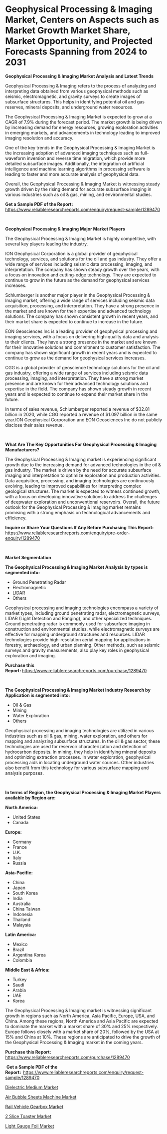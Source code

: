 <p><h1>Geophysical Processing & Imaging Market, Centers on Aspects such as Market Growth Market Share, Market Opportunity, and Projected Forecasts Spanning from 2024 to 2031</h1></p><p><strong>Geophysical Processing & Imaging Market Analysis and Latest Trends</strong></p>
<p><p>Geophysical Processing & Imaging refers to the process of analyzing and interpreting data obtained from various geophysical methods such as seismic, electromagnetic, and gravity surveys to create images of subsurface structures. This helps in identifying potential oil and gas reserves, mineral deposits, and underground water resources.</p><p>The Geophysical Processing & Imaging Market is expected to grow at a CAGR of 7.9% during the forecast period. The market growth is being driven by increasing demand for energy resources, growing exploration activities in emerging markets, and advancements in technology leading to improved imaging resolution and accuracy.</p><p>One of the key trends in the Geophysical Processing & Imaging Market is the increasing adoption of advanced imaging techniques such as full-waveform inversion and reverse time migration, which provide more detailed subsurface images. Additionally, the integration of artificial intelligence and machine learning algorithms in processing software is leading to faster and more accurate analysis of geophysical data.</p><p>Overall, the Geophysical Processing & Imaging Market is witnessing steady growth driven by the rising demand for accurate subsurface imaging in various industries such as oil & gas, mining, and environmental studies.</p></p>
<p><strong>Get a Sample PDF of the Report:&nbsp;</strong> <a href="https://www.reliableresearchreports.com/enquiry/request-sample/1289470">https://www.reliableresearchreports.com/enquiry/request-sample/1289470</a></p>
<p>&nbsp;</p>
<p><strong>Geophysical Processing & Imaging Major Market Players</strong></p>
<p><p>The Geophysical Processing & Imaging Market is highly competitive, with several key players leading the industry. </p><p>ION Geophysical Corporation is a global provider of geophysical technology, services, and solutions for the oil and gas industry. They offer a wide range of services including seismic data processing, imaging, and interpretation. The company has shown steady growth over the years, with a focus on innovation and cutting-edge technology. They are expected to continue to grow in the future as the demand for geophysical services increases. </p><p>Schlumberger is another major player in the Geophysical Processing & Imaging market, offering a wide range of services including seismic data acquisition, processing, and interpretation. They have a strong presence in the market and are known for their expertise and advanced technology solutions. The company has shown consistent growth in recent years, and their market share is expected to continue to increase in the future. </p><p>EON Geosciences Inc is a leading provider of geophysical processing and imaging services, with a focus on delivering high-quality data and analysis to their clients. They have a strong presence in the market and are known for their innovative solutions and commitment to customer satisfaction. The company has shown significant growth in recent years and is expected to continue to grow as the demand for geophysical services increases. </p><p>CGG is a global provider of geoscience technology solutions for the oil and gas industry, offering a wide range of services including seismic data processing, imaging, and interpretation. They have a strong market presence and are known for their advanced technology solutions and expertise in the field. The company has shown steady growth in recent years and is expected to continue to expand their market share in the future. </p><p>In terms of sales revenue, Schlumberger reported a revenue of $32.81 billion in 2020, while CGG reported a revenue of $1.097 billion in the same year.ION Geophysical Corporation and EON Geosciences Inc do not publicly disclose their sales revenue.</p></p>
<p>&nbsp;</p>
<p><strong>What Are The Key Opportunities For Geophysical Processing & Imaging Manufacturers?</strong></p>
<p><p>The Geophysical Processing & Imaging market is experiencing significant growth due to the increasing demand for advanced technologies in the oil & gas industry. The market is driven by the need for accurate subsurface imaging and interpretation to optimize exploration and production activities. Data acquisition, processing, and imaging technologies are continuously evolving, leading to improved capabilities for interpreting complex geological structures. The market is expected to witness continued growth, with a focus on developing innovative solutions to address the challenges of deepwater exploration and unconventional reservoirs. Overall, the future outlook for the Geophysical Processing & Imaging market remains promising with a strong emphasis on technological advancements and efficiency.</p></p>
<p><strong>Inquire or Share Your Questions If Any Before Purchasing This Report:</strong> <a href="https://www.reliableresearchreports.com/enquiry/pre-order-enquiry/1289470">https://www.reliableresearchreports.com/enquiry/pre-order-enquiry/1289470</a></p>
<p>&nbsp;</p>
<p><strong>Market Segmentation</strong></p>
<p><strong>The Geophysical Processing & Imaging Market Analysis by types is segmented into:</strong></p>
<p><ul><li>Ground Penetrating Radar</li><li>Electromagnetic</li><li>LIDAR</li><li>Others</li></ul></p>
<p><p>Geophysical processing and imaging technologies encompass a variety of market types, including ground penetrating radar, electromagnetic surveys, LIDAR (Light Detection and Ranging), and other specialized techniques. Ground penetrating radar is commonly used for subsurface imaging in construction and environmental studies, while electromagnetic surveys are effective for mapping underground structures and resources. LIDAR technologies provide high-resolution aerial mapping for applications in forestry, archaeology, and urban planning. Other methods, such as seismic surveys and gravity measurements, also play key roles in geophysical exploration and imaging.</p></p>
<p><strong>Purchase this Report:&nbsp;</strong><a href="https://www.reliableresearchreports.com/purchase/1289470">https://www.reliableresearchreports.com/purchase/1289470</a></p>
<p>&nbsp;</p>
<p><strong>The Geophysical Processing & Imaging Market Industry Research by Application is segmented into:</strong></p>
<p><ul><li>Oil & Gas</li><li>Mining</li><li>Water Exploration</li><li>Others</li></ul></p>
<p><p>Geophysical processing and imaging technologies are utilized in various industries such as oil & gas, mining, water exploration, and others for mapping and analyzing subsurface structures. In the oil & gas sector, these technologies are used for reservoir characterization and detection of hydrocarbon deposits. In mining, they help in identifying mineral deposits and optimizing extraction processes. In water exploration, geophysical processing aids in locating underground water sources. Other industries also benefit from this technology for various subsurface mapping and analysis purposes.</p></p>
<p>&nbsp;</p>
<p><strong>In terms of Region, the Geophysical Processing & Imaging Market Players available by Region are:</strong></p>
<p>
    <p> <strong> North America: </strong>
        <ul>
            <li>United States</li>
            <li>Canada</li>
        </ul>
        </p> 
    <p> <strong> Europe: </strong>
        <ul>
            <li>Germany</li>
            <li>France</li>
            <li>U.K.</li>
            <li>Italy</li>
            <li>Russia</li>
        </ul>
        </p> 
    <p> <strong> Asia-Pacific: </strong>
        <ul>
            <li>China</li>
            <li>Japan</li>
            <li>South Korea</li>
            <li>India</li>
            <li>Australia</li>
            <li>China Taiwan</li>
            <li>Indonesia</li>
            <li>Thailand</li>
            <li>Malaysia</li>
        </ul>
        </p> 
    <p> <strong> Latin America: </strong>
        <ul>
            <li>Mexico</li>
            <li>Brazil</li>
            <li>Argentina Korea</li>
            <li>Colombia</li>
        </ul>
        </p> 
    <p> <strong> Middle East & Africa: </strong>
        <ul>
            <li>Turkey</li>
            <li>Saudi</li>
            <li>Arabia</li>
            <li>UAE</li>
            <li>Korea</li>
        </ul>
    </p>
    </p>
<p><p>The Geophysical Processing & Imaging market is witnessing significant growth in regions such as North America, Asia Pacific, Europe, USA, and China. Among these regions, North America and Asia Pacific are expected to dominate the market with a market share of 30% and 25% respectively. Europe follows closely with a market share of 20%, followed by the USA at 15% and China at 10%. These regions are anticipated to drive the growth of the Geophysical Processing & Imaging market in the coming years.</p></p>
<p><strong>Purchase this Report: </strong><a href="https://www.reliableresearchreports.com/purchase/1289470">https://www.reliableresearchreports.com/purchase/1289470</a></p>
<p>&nbsp;<strong>Get a Sample PDF of the Report:&nbsp;&nbsp;</strong><a href="https://www.reliableresearchreports.com/enquiry/request-sample/1289470">https://www.reliableresearchreports.com/enquiry/request-sample/1289470</a></p>
<p><strong></strong></p>
<p><p><a href="https://view.publitas.com/reportprime-1/dielectric-medium-market-size-and-examines-its-market-scope-with-a-primary-focus-on-growth-opportunities-and-forecasted-trends-spanning-from-2024-to-2031/">Dielectric Medium Market</a></p><p><a href="https://five-trouble-98a.notion.site/Air-Bubble-Sheets-Machine-Market-Research-Report-Reveals-The-Latest-Trends-And-Opportunities-of-this-2deae273758144b0b376c4b6c73f5b2d">Air Bubble Sheets Machine Market</a></p><p><a href="https://nifty-kite-d51.notion.site/Rail-Vehicle-Gearbox-Market-Size-Market-Share-and-Global-Market-Analysis-Report-2024-2031-05da1d9935ea4e7aa6f7d21b96dc80ab">Rail Vehicle Gearbox Market</a></p><p><a href="https://ivy-potential-64b.notion.site/2-Slice-Toaster-Market-Growth-Market-Trends-COVID-19-Impact-and-Forecasts-for-period-from-2024--5a73b0634def432aa5a1534eb73d57f3">2 Slice Toaster Market</a></p><p><a href="https://view.publitas.com/reportprime-1/light-gauge-foil-market-size-market-trends-and-growth-outlook-forecasted-for-period-from-2024-to-2031/">Light Gauge Foil Market</a></p></p>